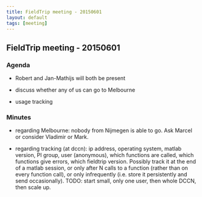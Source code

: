 ```yaml
---
title: FieldTrip meeting - 20150601
layout: default
tags: [meeting]
---
```


## FieldTrip meeting - 20150601

### Agenda

*  Robert and Jan-Mathijs will both be present

*  discuss whether any of us can go to Melbourne

*  usage tracking

### Minutes

*  regarding Melbourne: nobody from Nijmegen is able to go. Ask Marcel or consider Vladimir or Mark.

*  regarding tracking (at dccn): ip address, operating system, matlab version, PI group, user (anonymous), which functions are called, which functions give errors, which fieldtrip version. Possibly track it at the end of a matlab session, or only after N calls to a function (rather than on every function call), or only infrequently (i.e. store it persistently and send occasionally). TODO: start small, only one user, then whole DCCN, then scale up. 
